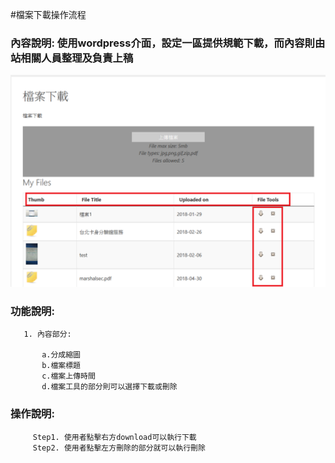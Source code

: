 #檔案下載操作流程


###  內容說明:  使用wordpress介面，設定一區提供規範下載，而內容則由站相關人員整理及負責上稿

![檔案下載圖](download.png)

### 功能說明: 

       1. 內容部分:    
  
           a.分成縮圖
           b.檔案標題
           c.檔案上傳時間
           d.檔案工具的部分則可以選擇下載或刪除

### 操作說明:

         Step1. 使用者點擊右方download可以執行下載
         Step2. 使用者點擊左方刪除的部分就可以執行刪除
     